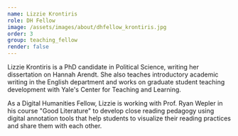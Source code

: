 ```yaml
---
name: Lizzie Krontiris
role: DH Fellow
image: /assets/images/about/dhfellow_krontiris.jpg
order: 3
group: teaching_fellow
render: false
---
```

Lizzie Krontiris is a PhD candidate in Political Science, writing her dissertation on Hannah Arendt. She also teaches introductory academic writing in the English department and works on graduate student teaching development with Yale's Center for Teaching and Learning.

As a Digital Humanities Fellow, Lizzie is working with Prof. Ryan Wepler in his course "Good Literature" to develop close reading pedagogy using digital annotation tools that help students to visualize their reading practices and share them with each other.